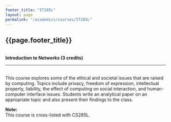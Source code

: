 ```yaml
---
footer_title: "IT285L"
layout: page
permalink: "/academics/courses/IT285L"
---
```


## {{page.footer_title}}

\
**Introduction to Networks (3 credits)**

---

\
This course explores some of the ethical and societal issues that are raised by computing. Topics include privacy, freedom of expression, intellectual property, liability, the effect of computing on social interaction, and human-computer interface issues. Students write an analytical paper on an appropriate topic and also present their findings to the class.

**Note:**
\
This course is cross-listed with CS285L.
